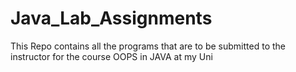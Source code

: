 # Java_Lab_Assignments
This Repo contains all the programs that are to be submitted to the instructor for the course OOPS in JAVA at my Uni
